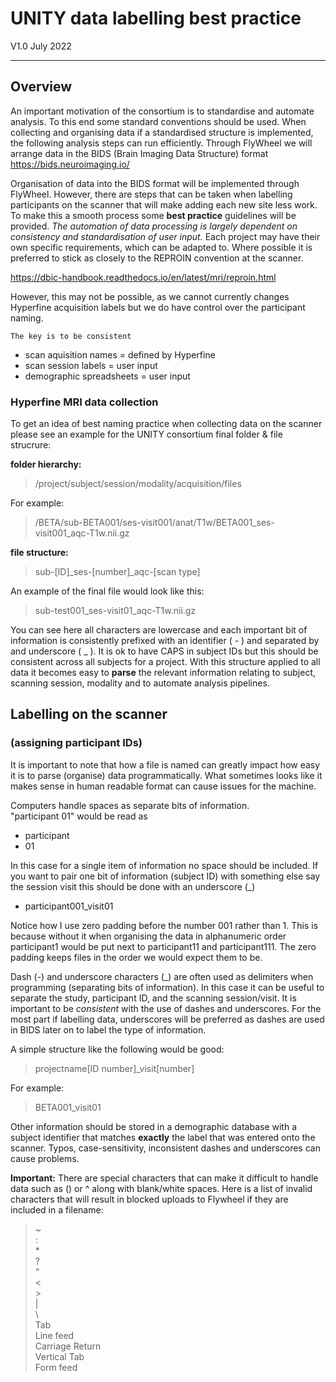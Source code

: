 # UNITY data labelling best practice
V1.0 July 2022   

---
## Overview
    
An important motivation of the consortium is to standardise and automate analysis. To this end some standard conventions should be used. When collecting and organising data if a standardised structure is implemented, the following analysis steps can run efficiently. Through FlyWheel we will arrange data in the BIDS (Brain Imaging Data Structure) format https://bids.neuroimaging.io/  

Organisation of data into the BIDS format will be implemented through FlyWheel. However, there are steps that can be taken when labelling participants on the scanner that will make adding each new site less work.
To make this a smooth process some **best practice** guidelines will be provided. *The automation of data processing is largely dependent on consistency and standardisation of user input.* Each project may have their own specific requirements, which can be adapted to. Where possible it is preferred to stick as closely to the REPROIN convention at the scanner.   

https://dbic-handbook.readthedocs.io/en/latest/mri/reproin.html  

However, this may not be possible, as we cannot currently changes Hyperfine acquisition labels but we do have control over the participant naming. 

    The key is to be consistent

- scan aquisition names = defined by Hyperfine
- scan session labels = user input 
- demographic spreadsheets = user input

### Hyperfine MRI data collection
To get an idea of best naming practice when collecting data on the scanner please see an example for the UNITY consortium final folder & file strucrure:

**folder hierarchy:** 
> /project/subject/session/modality/acquisition/files

For example:
> /BETA/sub-BETA001/ses-visit001/anat/T1w/BETA001_ses-visit001_aqc-T1w.nii.gz

**file structure:**
> sub-[ID]_ses-[number]_aqc-[scan type]

An example of the final file would look like this:
> sub-test001_ses-visit01_aqc-T1w.nii.gz
 
You can see here all characters are lowercase and each important bit of information is consistently prefixed with an identifier ( - ) and separated by and underscore ( _ ). It is ok to have CAPS in subject IDs but this should be consistent across all subjects for a project.
 With this structure applied to all data it becomes easy to __parse__ the relevant information relating to subject, scanning session, modality and to automate analysis pipelines. 

## Labelling on the scanner 
### (assigning participant IDs)

It is important to note that how a file is named can greatly impact how easy it is to parse (organise) data programmatically. What sometimes looks like it makes sense in human readable format can cause issues for the machine. 

Computers handle spaces as separate bits of information.  
"participant 01" would be read as 
- participant 
- 01    

In this case for a single item of information no space should be included. If you want to pair one bit of information (subject ID) with something else say the session visit this should be done with an underscore (_)
- participant001_visit01

Notice how I use zero padding before the number 001 rather than 1. This is because without it when organising the data in alphanumeric order participant1 would be put next to participant11 and participant111. The zero padding keeps files in the order we would expect them to be. 


Dash (-) and underscore characters (_) are often used as delimiters when programming (separating bits of information). In this case it can be useful to separate the study, participant ID, and the scanning session/visit. It is important to be *consistent* with the use of dashes and underscores. 
For the most part if labelling data, underscores will be preferred as dashes are used in BIDS later on to label the type of information.

A simple structure like the following would be good:
> projectname[ID number]_visit[number]   

For example:   
> BETA001_visit01

Other information should be stored in a demographic database with a subject identifier that matches **exactly** the label that was entered onto the scanner. Typos, case-sensitivity, inconsistent dashes and underscores can cause problems.

**Important:** There are special characters that can make it difficult to handle data such as () or ^ along with blank/white spaces. Here is a list of invalid characters that will result in blocked uploads to Flywheel if they are included in a filename:
> \~  
> \:  
> \*  
> \?  
> “  
> \<  
> \>  
> \|  
> \\  
> Tab  
> Line feed  
> Carriage Return  
> Vertical Tab  
> Form feed   


